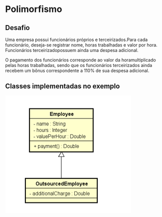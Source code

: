 # Polimorfismo


## Desafio
  <p>Uma empresa possui funcionários próprios e terceirizados.Para cada funcionário, deseja-se registrar nome, horas trabalhadas e valor por hora. Funcionários terceirizadopossuem ainda uma despesa adicional.</p>
  <p>O pagamento dos funcionários corresponde ao valor da horamultiplicado pelas horas trabalhadas, sendo que os funcionários terceirizados ainda recebem um bônus
correspondente a 110% de sua despesa adicional.</p>

## Classes implementadas no exemplo  
   <img src="classes.png">
   
